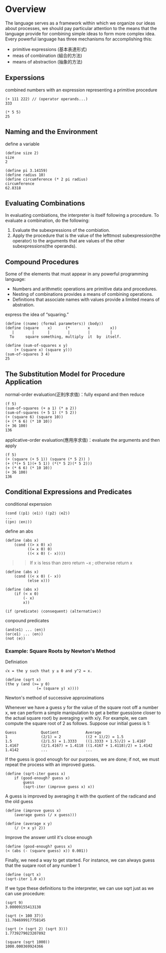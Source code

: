 # Overview

The language serves as a framework within which we organize our ideas about processes, we should pay particular attention to the means that the language provide for combining simple ideas to form more complex idea. Every powerful language has three mechanisms for accomplishing this:

* primitive expressions (基本表達形式)
* meas of combination (組合的方法)
* means of abstraction (抽象的方法)

## Experssions

combined numbers with an expression representing a primitive procedure

```Lisp
(+ 111 222) // (operator operands...)
333

(* 5 5)
25
```

## Naming and the Environment

define a variable

```Lisp
(define size 2)
size
2
```

```Lisp
(define pi 3.14159)
(define radius 10)
(define circumference (* 2 pi radius)
circumference
62.8318
```

## Evaluating Combinations

In evaluating combiations, the interpreter is itself following a procedure.
To evaluate a combination, do the following:

1. Evaluate the subexpressions of the combiation.
2. Apply the procedure that is the value of the lefttmost subexpression(the operator) to the arguments that are values of the other subexpressions(the operands).

## Compound Procedures

Some of the elements that must appear in any powerful programming language:

* Numbers and arithmetic operations are primitive data and procedures.
* Nesting of combinations provides a means of combining operations.
* Definitions that associate names with values provide a limited means of abstration.

express the idea of “squaring.”

```Lisp
(define (⟨name⟩ ⟨formal parameters⟩) ⟨body⟩)
(define (square    x)      (*        x         x))
   |        |      |        |        |         |
  To     square something, multiply  it  by  itself.
```

```Lisp
(define (sum-of-squares x y) 
    (+ (square x) (square y)))
(sum-of-squares 3 4)
25
```

## The Substitution Model for Procedure Application

normal-order evaluation(正則序求值)：fully expand and then reduce

```Lisp
(f 5)
(sum-of-squares (+ a 1) (* a 2))
(sum-of-squares (+ 5 1) (* 5 2))
(+ (square 6) (square 10))
(+ (* 6 6) (* 10 10))
(+ 36 100)
136
```

applicative-order evaluation(應用序求值)：evaluate the arguments and then apply

```Lisp
(f 5)
(+ (square (+ 5 1)) (square (* 5 2)) )
(+ (*(+ 5 1)(+ 5 1)) (*(* 5 2)(* 5 2)))
(+ (* 6 6) (* 10 10))
(+ 36 100)
136
```

## Conditional Expressions and Predicates

conditional experssion

```Lisp
(cond (⟨p1⟩ ⟨e1⟩) (⟨p2⟩ ⟨e2⟩)
...
(⟨pn⟩ ⟨en⟩))
```

define an abs

```Lisp
(define (abs x) 
    (cond ((> x 0) x) 
          ((= x 0) 0)
          ((< x 0) (- x))))
```
>>  If x is less than zero return −x ; otherwise return x 
```Lisp
(define (abs x)
    (cond ((< x 0) (- x))
          (else x)))
```
```Lisp
(define (abs x)
    (if (< x 0)
        (- x) 
        x))
        
(if ⟨predicate⟩ ⟨consequent⟩ ⟨alternative⟩)
```

conpound predicates

```Lisp
(and⟨e1⟩ ... ⟨en⟩)
(or⟨e1⟩ ... ⟨en⟩)
(not ⟨e⟩)
```

### Example: Square Roots by Newton's Method

Definiation

```Lisp
√x = the y such that y ≥ 0 and y^2 = x.

(define (sqrt x)
(the y (and (>= y 0)
              (= (square y) x))))
```

Newton's method of successive approximations

Whenever we have a guess y for the value of the square root off a number x, we can perform a simple manipulation to get a better guess(one closer to the actual square root) by averaging y with x/y. For example, we cam compute the square root of 2 as follows. Suppose our initial guess is 1:

```none
Guess           Quotient            Average
1               (2/1) = 2           ((2 + 1)/2) = 1.5
1.5             (2/1.5) = 1.3333    ((1.3333 + 1.5)/2) = 1.4167
1.4167          (2/1.4167) = 1.4118 ((1.4167 + 1.4118)/2) = 1.4142
1.4142          ...                 ...
```

If the guess is good enough for our purposes, we are done; if not, we must repeat the process with an improved guess.

```Lisp
(define (sqrt-iter guess x)
    if (good-enough? guess x)
        guess
        (sqrt-iter (improve guess x) x))
```

A guess is improved by averaging it with the quotient of the radicand and the old guess

```Lisp
(define (improve guess x)
    (average guess (/ x guess)))
    
(define (average x y)
    (/ (+ x y) 2))
```

Improve the answer until it's close enough

```Lisp
(define (good-enough? guess x)
(< (abs (- (square guess) x)) 0.001))
```

Finally, we need a way to get started. For instance, we can always guess that the suqare root of any number 1

```Lisp
(define (sqrt x)
(sqrt-iter 1.0 x))
```
If we type these definitions to the interpreter, we can use sqrt just as we can use procedure:

```Lisp
(sqrt 9) 
3.00009155413138

(sqrt (+ 100 37)) 
11.704699917758145

(sqrt (+ (sqrt 2) (sqrt 3))) 
1.7739279023207892

(square (sqrt 1000)) 
1000.000369924366
```

